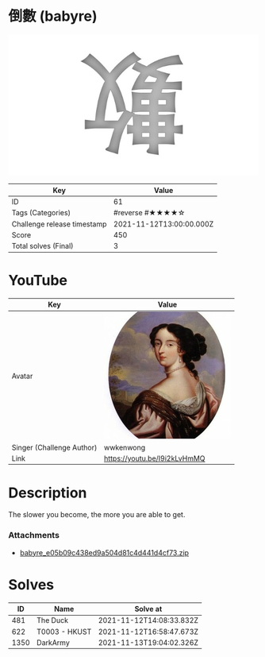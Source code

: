 # 倒數 (babyre)

![](../thumbnail/61.jpg)

| Key | Value |
| --- | ----- |
| ID | 61 |
| Tags (Categories) | #reverse #★★★★☆ |
| Challenge release timestamp | 2021-11-12T13:00:00.000Z |
| Score | 450 |
| Total solves (Final) | 3 |

# YouTube

| Key | Value |
| --- | ----- |
| Avatar | ![](../avatar/wwkenwong.jpg)
| Singer (Challenge Author) | wwkenwong |
| Link | https://youtu.be/I9i2kLvHmMQ |

# Description

The slower you become, the more you are able to get.

### Attachments

- [babyre_e05b09c438ed9a504d81c4d441d4cf73.zip](./babyre_e05b09c438ed9a504d81c4d441d4cf73.zip)

# Solves
| ID | Name | Solve at |
| --- | ---- | -------- |
| 481 | The Duck | 2021-11-12T14:08:33.832Z |
| 622 | T0003 - HKUST | 2021-11-12T16:58:47.673Z |
| 1350 | DarkArmy | 2021-11-13T19:04:02.326Z |